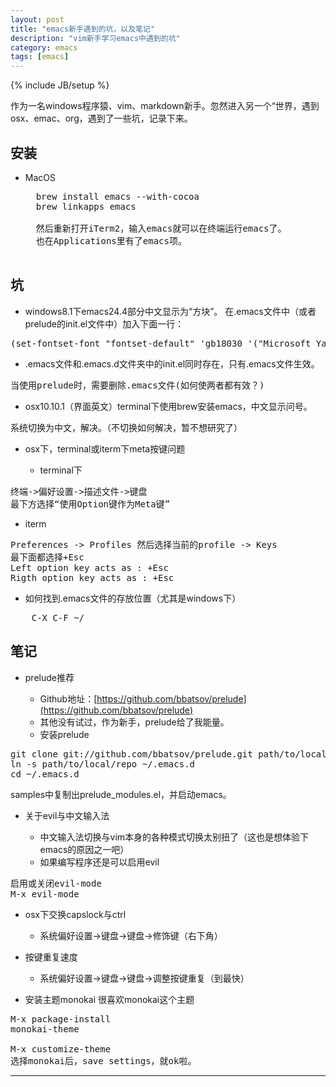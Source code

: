 ```yaml
---
layout: post
title: "emacs新手遇到的坑，以及笔记"
description: "vim新手学习emacs中遇到的坑"
category: emacs
tags: [emacs]
---
```

{% include JB/setup %}

作为一名windows程序猿、vim、markdown新手。忽然进入另一个“世界，遇到osx、emac、org，遇到了一些坑，记录下来。

## 安装
- MacOS
    <pre>
    brew install emacs --with-cocoa
    brew linkapps emacs

    然后重新打开iTerm2，输入emacs就可以在终端运行emacs了。
    也在Applications里有了emacs项。
    </pre>

## 坑

- windows8.1下emacs24.4部分中文显示为“方块”。
    在.emacs文件中（或者prelude的init.el文件中）加入下面一行：
<pre>
(set-fontset-font "fontset-default" 'gb18030 '("Microsoft YaHei" . "unicode-bmp"))
</pre>

- .emacs文件和.emacs.d文件夹中的init.el同时存在，只有.emacs文件生效。
<pre>
当使用prelude时，需要删除.emacs文件(如何使两者都有效？)
</pre>

- osx10.10.1（界面英文）terminal下使用brew安装emacs，中文显示问号。
<pre>
系统切换为中文，解决。（不切换如何解决，暂不想研究了）
</pre>

- osx下，terminal或iterm下meta按键问题

  - terminal下
<pre>
终端->偏好设置->描述文件->键盘
最下方选择“使用Option键作为Meta键”
</pre>

  - iterm
<pre>
Preferences -> Profiles 然后选择当前的profile -> Keys
最下面都选择+Esc
Left option key acts as : +Esc
Rigth option key acts as : +Esc
</pre>

- 如何找到.emacs文件的存放位置（尤其是windows下）
<pre>
    C-X C-F ~/
</pre>

## 笔记

- prelude推荐

  - Github地址：[https://github.com/bbatsov/prelude](https://github.com/bbatsov/prelude)
  - 其他没有试过，作为新手，prelude给了我能量。
  - 安装prelude
<pre>
git clone git://github.com/bbatsov/prelude.git path/to/local/repo
ln -s path/to/local/repo ~/.emacs.d
cd ~/.emacs.d
</pre>
samples中复制出prelude_modules.el，并启动emacs。

- 关于evil与中文输入法

  - 中文输入法切换与vim本身的各种模式切换太别扭了（这也是想体验下emacs的原因之一吧）
  - 如果编写程序还是可以启用evil
<pre>
启用或关闭evil-mode
M-x evil-mode
</pre>

- osx下交换capslock与ctrl

  - 系统偏好设置->键盘->键盘->修饰键（右下角）

- 按键重复速度

  - 系统偏好设置->键盘->键盘->调整按键重复（到最快）

- 安装主题monokai
很喜欢monokai这个主题
<pre>
M-x package-install
monokai-theme

M-x customize-theme
选择monokai后，save settings，就ok啦。
</pre>

---
